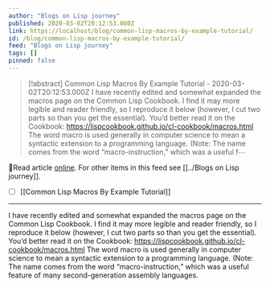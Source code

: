 ```yaml
---
author: "Blogs on Lisp journey"
published: 2020-03-02T20:12:53.000Z
link: https://localhost/blog/common-lisp-macros-by-example-tutorial/
id: /blog/common-lisp-macros-by-example-tutorial/
feed: "Blogs on Lisp journey"
tags: []
pinned: false
---
```

> [!abstract] Common Lisp Macros By Example Tutorial - 2020-03-02T20:12:53.000Z
> I have recently edited and somewhat expanded the macros page on the Common Lisp Cookbook. I find it may more legible and reader friendly, so I reproduce it below (however, I cut two parts so than you get the essential). You’d better read it on the Cookbook: https://lispcookbook.github.io/cl-cookbook/macros.html The word macro is used generally in computer science to mean a syntactic extension to a programming language. (Note: The name comes from the word “macro-instruction,” which was a useful f⋯

🔗Read article [online](https://localhost/blog/common-lisp-macros-by-example-tutorial/). For other items in this feed see [[../Blogs on Lisp journey]].

- [ ] [[Common Lisp Macros By Example Tutorial]]
- - -
I have recently edited and somewhat expanded the macros page on the Common Lisp Cookbook. I find it may more legible and reader friendly, so I reproduce it below (however, I cut two parts so than you get the essential). You’d better read it on the Cookbook: https://lispcookbook.github.io/cl-cookbook/macros.html The word macro is used generally in computer science to mean a syntactic extension to a programming language. (Note: The name comes from the word “macro-instruction,” which was a useful feature of many second-generation assembly languages.
